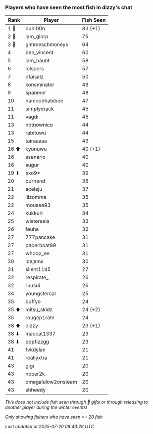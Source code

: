 ### Players who have seen the most fish in dizzy's chat
| Rank | Player | Fish Seen |
|------|--------|-----------|
| 1 🥇  | buhl00n  | 83 (+1) |
| 2 🥈  | iam_glorp  | 75 |
| 3 🥉  | gimmeschmoneys  | 64 |
| 4  | ben_vincent  | 60 |
| 5  | iam_haunt  | 58 |
| 6  | lolspers  | 57 |
| 7  | ofaisalz  | 50 |
| 8  | konsminator  | 49 |
| 9  | spanmer  | 48 |
| 10  | hamoodhabibee  | 47 |
| 11  | simplydrack  | 45 |
| 11  | vagdi  | 45 |
| 13  | notnownico  | 44 |
| 13  | rabituwu  | 44 |
| 15  | tairaaaaa  | 43 |
| 16 ⬆ | kyonuwu  | 40 (+1) |
| 16  | ssenario  | 40 |
| 16  | sugur  | 40 |
| 19 ⬇ | exo9*  | 39 |
| 20  | burnend  | 38 |
| 21  | aceleju  | 37 |
| 22  | lilzomme  | 35 |
| 22  | mousee93  | 35 |
| 24  | kukkuri  | 34 |
| 25  | wisteraeia  | 33 |
| 26  | feuha  | 32 |
| 27  | 777pancake  | 31 |
| 27  | paperboat99  | 31 |
| 27  | whoop_ee  | 31 |
| 30  | icejamx  | 30 |
| 31  | silent11d5  | 27 |
| 32  | respirate_  | 26 |
| 32  | ruusui  | 26 |
| 34  | youngstercal  | 25 |
| 35  | buffyo  | 24 |
| 35 ⬆ | mitsu_skidz  | 24 (+2) |
| 35  | rougep1rate  | 24 |
| 38 ⬆ | dizzy  | 23 (+1) |
| 38 ⬇ | maccat1337  | 23 |
| 38 ⬇ | popfizzgg  | 23 |
| 41  | fvkdylan  | 21 |
| 41  | reallyxtra  | 21 |
| 43  | gigi  | 20 |
| 43  | nocer2k  | 20 |
| 43  | omegalulow2onsteam  | 20 |
| 43  | shheedy  | 20 |

_This does not include fish seen through 🎁 gifts or through releasing to another player during the winter events!_

_Only showing fishers who have seen >= 20 fish_

_Last updated at 2025-07-20 08:43:28 UTC_